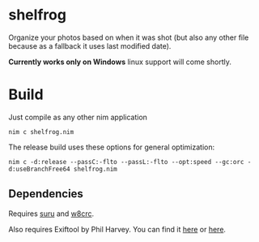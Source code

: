 
# shelfrog

Organize your photos based on when it was shot (but also any other file because as a fallback it uses last modified date).

**Currently works only on Windows** linux support will come shortly.

# Build

Just compile as any other nim application

    nim c shelfrog.nim

The release build uses these options for general optimization:

    nim c -d:release --passC:-flto --passL:-flto --opt:speed --gc:orc -d:useBranchFree64 shelfrog.nim


## Dependencies
Requires [suru](https://github.com/de-odex/suru) and [w8crc](https://github.com/sumatoshi/w8crc).

Also requires Exiftool by Phil Harvey. You can find it [here](https://exiftool.org/) or [here](http://exiftool.sourceforge.net/).
